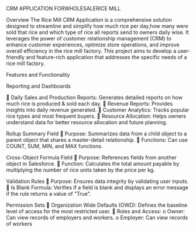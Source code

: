 CRM APPLICATION FORWHOLESALERICE MILL

Overview
 The Rice Mill CRM Application is a comprehensive solution designed to streamline and simplify how much rice per day,how many were sold that rice and which type of rice all reports send to owners daily wise. It leverages the power of customer relationship management (CRM) to enhance customer experiences, optimize store operations, and improve overall efficiency in the rice mill factory. This project aims to develop a user-friendly and feature-rich application that addresses the specific needs of a rice mill factory. 

Features and Functionality 

Reporting and Dashboards 

 Daily Sales and Production Reports: Generates detailed reports on how much rice is produced & sold each day. 
 Revenue Reports: Provides insights into daily revenue generated.
  Customer Analytics: Tracks popular rice types and most frequent buyers.
  Resource Allocation: Helps owners understand data for better resource allocation and future planning. 

Rollup Summary Field 
 Purpose: Summarizes data from a child object to a parent object that shares a master-detail relationship.
  Functions: Can use COUNT, SUM, MIN, and MAX functions. 

Cross-Object Formula Field
  Purpose: References fields from another object in Salesforce.
  Function: Calculates the total amount payable by multiplying the number of rice units taken by the price per kg. 

Validation Rules 
 Purpose: Ensures data integrity by validating user inputs.
  Is Blank Formula: Verifies if a field is blank and displays an error message if the rule returns a value of "True".

 Permission Sets 
 Organization Wide Defaults (OWD): Defines the baseline level of access for the most restricted user.
  Roles and Access:
 o Owner: Can view records of employers and workers.
 o Employer: Can view records of workers
